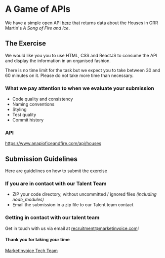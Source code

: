 
# A Game of APIs
We have a simple open API [here](https://www.anapioficeandfire.com/api/houses) that returns data about the Houses in GRR Martin's *A Song of Fire and Ice*. 

## The Exercise
We would like you you to use HTML, CSS and ReactJS to consume the API and display the information in an organised fashion. 

There is no time limit for the task but we expect you to take between 30 and 60 minutes on it. Please do not take more time than necessary. 

### What we pay attention to when we evaluate your submission
* Code quality and consistency
* Naming conventions
* Styling
* Test quality
* Commit history

### API
https://www.anapioficeandfire.com/api/houses

## Submission Guidelines
Here are guidelines on how to submit the exercise

### If you are in contact with our Talent Team
* ZIP your code directory, without uncommitted / ignored files _(including node_modules)_
* Email the submission in a zip file to our Talent team contact

### Getting in contact with our talent team
Get in touch with us via email at [recruitment@marketinvoice.com](recruitment@marketinvoice.com)!

#### Thank you for taking your time
[MarketInvoice Tech Team](https://github.com/marketinvoice)
